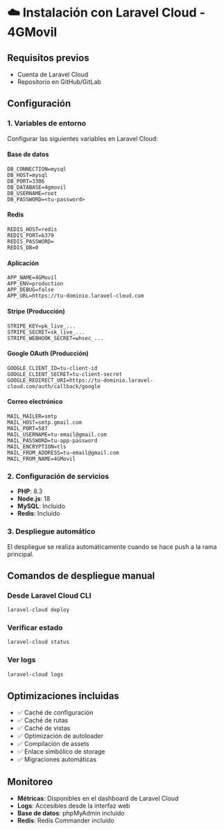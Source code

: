 # ☁️ Instalación con Laravel Cloud - 4GMovil

## Requisitos previos
- Cuenta de Laravel Cloud
- Repositorio en GitHub/GitLab

## Configuración

### 1. Variables de entorno
Configurar las siguientes variables en Laravel Cloud:

#### Base de datos
```
DB_CONNECTION=mysql
DB_HOST=mysql
DB_PORT=3306
DB_DATABASE=4gmovil
DB_USERNAME=root
DB_PASSWORD=<tu-password>
```

#### Redis
```
REDIS_HOST=redis
REDIS_PORT=6379
REDIS_PASSWORD=
REDIS_DB=0
```

#### Aplicación
```
APP_NAME=4GMovil
APP_ENV=production
APP_DEBUG=false
APP_URL=https://tu-dominio.laravel-cloud.com
```

#### Stripe (Producción)
```
STRIPE_KEY=pk_live_...
STRIPE_SECRET=sk_live_...
STRIPE_WEBHOOK_SECRET=whsec_...
```

#### Google OAuth (Producción)
```
GOOGLE_CLIENT_ID=tu-client-id
GOOGLE_CLIENT_SECRET=tu-client-secret
GOOGLE_REDIRECT_URI=https://tu-dominio.laravel-cloud.com/auth/callback/google
```

#### Correo electrónico
```
MAIL_MAILER=smtp
MAIL_HOST=smtp.gmail.com
MAIL_PORT=587
MAIL_USERNAME=tu-email@gmail.com
MAIL_PASSWORD=tu-app-password
MAIL_ENCRYPTION=tls
MAIL_FROM_ADDRESS=tu-email@gmail.com
MAIL_FROM_NAME=4GMovil
```

### 2. Configuración de servicios
- **PHP**: 8.3
- **Node.js**: 18
- **MySQL**: Incluido
- **Redis**: Incluido

### 3. Despliegue automático
El despliegue se realiza automáticamente cuando se hace push a la rama principal.

## Comandos de despliegue manual

### Desde Laravel Cloud CLI
```bash
laravel-cloud deploy
```

### Verificar estado
```bash
laravel-cloud status
```

### Ver logs
```bash
laravel-cloud logs
```

## Optimizaciones incluidas

- ✅ Caché de configuración
- ✅ Caché de rutas
- ✅ Caché de vistas
- ✅ Optimización de autoloader
- ✅ Compilación de assets
- ✅ Enlace simbólico de storage
- ✅ Migraciones automáticas

## Monitoreo

- **Métricas**: Disponibles en el dashboard de Laravel Cloud
- **Logs**: Accesibles desde la interfaz web
- **Base de datos**: phpMyAdmin incluido
- **Redis**: Redis Commander incluido
